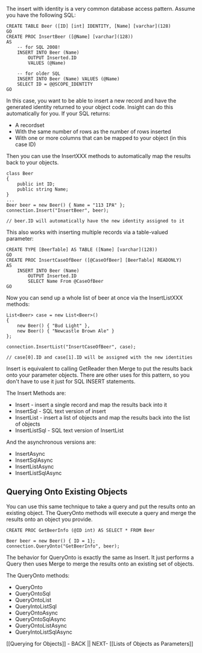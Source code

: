 The insert with identity is a very common database access pattern. Assume you have the following SQL:

	CREATE TABLE Beer ([ID] [int] IDENTITY, [Name] [varchar](128)
	GO
	CREATE PROC InsertBeer ([@Name] [varchar](128))
	AS
		-- for SQL 2008!
		INSERT INTO Beer (Name)
			OUTPUT Inserted.ID
			VALUES (@Name)

		-- for older SQL
		INSERT INTO Beer (Name) VALUES (@Name)
		SELECT ID = @@SCOPE_IDENTITY
	GO

In this case, you want to be able to insert a new record and have the generated identity returned to your object code. Insight can do this automatically for you. If your SQL returns:

* A recordset
* With the same number of rows as the number of rows inserted
* With one or more columns that can be mapped to your object (in this case ID)

Then you can use the InsertXXX methods to automatically map the results back to your objects.

	class Beer
	{
		public int ID;
		public string Name;
	}
	...
	Beer beer = new Beer() { Name = "113 IPA" };
	connection.Insert("InsertBeer", beer);
	
	// beer.ID will automatically have the new identity assigned to it

This also works with inserting multiple records via a table-valued parameter:

	CREATE TYPE [BeerTable] AS TABLE ([Name] [varchar](128))
	GO
	CREATE PROC InsertCaseOfBeer ([@CaseOfBeer] [BeerTable] READONLY)
	AS
		INSERT INTO Beer (Name)
			OUTPUT Inserted.ID
			SELECT Name From @CaseOfBeer
	GO

Now you can send up a whole list of beer at once via the InsertListXXX methods:

	List<Beer> case = new List<Beer>()
	{
		new Beer() { "Bud Light" },
		new Beer() { "Newcastle Brown Ale" }
	};

	connection.InsertList("InsertCaseOfBeer", case);

	// case[0].ID and case[1].ID will be assigned with the new identities

Insert is equivalent to calling GetReader then Merge to put the results back onto your parameter objects. There are other uses for this pattern, so you don't have to use it just for SQL INSERT statements.

The Insert Methods are:

* Insert - insert a single record and map the results back into it
* InsertSql - SQL text version of insert
* InsertList - insert a list of objects and map the results back into the list of objects
* InsertListSql - SQL text version of InsertList

And the asynchronous versions are:

* InsertAsync
* InsertSqlAsync
* InsertListAsync
* InsertListSqlAsync

## Querying Onto Existing Objects ##

You can use this same technique to take a query and put the results onto an existing object. The QueryOnto methods will execute a query and merge the results onto an object you provide.

	CREATE PROC GetBeerInfo (@ID int) AS SELECT * FROM Beer

	Beer beer = new Beer() { ID = 1};
	connection.QueryOnto("GetBeerInfo", beer);

The behavior for QueryOnto is exactly the same as Insert. It just performs a Query then uses Merge to merge the results onto an existing set of objects.

The QueryOnto methods:

* QueryOnto
* QueryOntoSql
* QueryOntoList
* QueryIntoListSql
* QueryOntoAsync
* QueryOntoSqlAsync
* QueryOntoListAsync
* QueryIntoListSqlAsync

[[Querying for Objects]] - BACK || NEXT- [[Lists of Objects as Parameters]]
